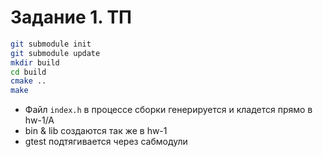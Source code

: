 # Задание 1. ТП
```bash
git submodule init
git submodule update
mkdir build
cd build
cmake ..
make
```

- Файл `index.h` в процессе сборки генерируется и кладется прямо в hw-1/A
- bin & lib создаются так же в hw-1
- gtest подтягивается через сабмодули
